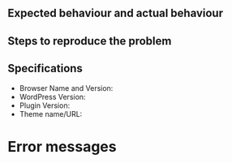 <!-- If you're submitting a BUG report, please fill this in. -->
<!-- If you're using the alpha or beta from GitHub, please try emptying your browser cache first. -->

## Expected behaviour and actual behaviour



## Steps to reproduce the problem



## Specifications

* Browser Name and Version:
* WordPress Version:
* Plugin Version:
* Theme name/URL:

# Error messages

<!-- https://codex.wordpress.org/Using_Your_Browser_to_Diagnose_JavaScript_Errors -->
